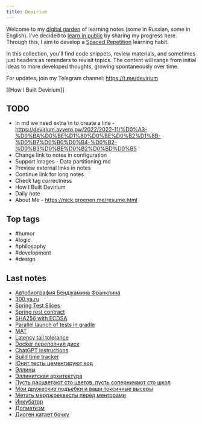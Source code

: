 ```yaml
---
title: Devirium
---
```


Welcome to my [digital garden](https://maggieappleton.com/garden-history) of learning notes (some in Russian, some in English). I've decided to [learn in public](https://dev.to/jbranchaud/how-i-learned-to-learn-in-public-2f4m) by sharing my progress here. Through this, I aim to develop a [Spaced Repetition](https://til.yenly.wtf/notes/spaced-repetition) learning habit.

In this collection, you'll find code snippets, review materials, and sometimes just headers as reminders to revisit topics. The content will range from initial ideas to more developed thoughts, growing spontaneously over time.

For updates, join my Telegram channel: https://t.me/devirium

[[How I Built Devirium]]

## TODO

- In md we need extra \n to create a line - https://devirium.avvero.pw/2022/2022-11/%D0%A3-%D0%BA%D0%BE%D1%80%D0%BE%D0%B2%D1%8B-%D0%B7%D0%B0%D0%B4-%D0%B2-%D0%B3%D0%BE%D0%B2%D0%BD%D0%B5
- Change link to notes in configuration
- Support images - Data partitioning.md
- Preview external links in notes
- Continue link for long notes
- Check tag correctness
- How I Built Devirium
- Daily note
- About Me - https://nick.groenen.me/resume.html

## Top tags
- #humor
- #logic
- #philosophy
- #development
- #design

## Last notes
- [Автобиография Бенджамина Франклина](2023/2023-10/Автобиография-Бенджамина-Франклина.md)
- [300.ya.ru](2023/2023-10/300.ya.ru.md)
- [Spring Test Slices](2023/2023-09/Spring-Test-Slices.md)
- [Spring rest contract](2023/2023-09/Spring-rest-contract.md)
- [SHA256 with ECDSA](2023/2023-09/SHA256-with-ECDSA.md)
- [Parallel launch of tests in gradle](2023/2023-09/Parallel-launch-of-tests-in-gradle.md)
- [MAT](2023/2023-09/MAT.md)
- [Latency tail tolerance](2023/2023-09/Latency-tail-tolerance.md)
- [Docker переполнил диск](2023/2023-09/Docker-переполнил-диск.md)
- [ChatGPT instructions](2023/2023-09/ChatGPT-instructions.md)
- [Build time tracker](2023/2023-09/Build-time-tracker.md)
- [Юнит тесты цементируют код](2023/2023-09/Юнит-тесты-цементируют-код.md)
- [Эллины](2023/2023-09/Эллины.md)
- [Эллинитская архитектура](2023/2023-09/Эллинитская-архитектура.md)
- [Пусть расцветают сто цветов, пусть соперничают сто школ](2023/2023-09/Пусть-расцветают-сто-цветов,-пусть-соперничают-сто-школ.md)
- [Мои дружеские подъебки и ваши токсичные высеры](2023/2023-09/Мои-дружеские-подъебки-и-ваши-токсичные-высеры.md)
- [Метать мерджреквесты перед менторами](2023/2023-09/Метать-мерджреквесты-перед-менторами.md)
- [Инкубатор](2023/2023-09/Инкубатор.md)
- [Догматизм](2023/2023-09/Догматизм.md)
- [Диоген катает бочку](2023/2023-09/Диоген-катает-бочку.md)
